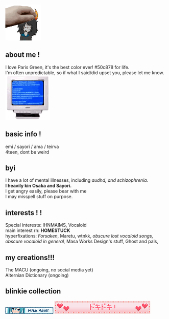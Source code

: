 ![](peak.gif)

## about me !

I love Paris Green, it's the best color ever! #50c878 for life.<br/>
I'm often unpredictable, so if what I said/did upset you, please let me know. ![](bdef385c.gif)

## basic info !

emi / sayori / ama / teirva<br/>
4teen, dont be weird<br/>

## byi
I have a lot of mental illnesses, including *audhd, and schizophrenia.*<br/>
**I heavily kin Osaka and Sayori.** <br/>
I get angry easily, please bear with me<br/>
I may misspell stuff on purpose.

## interests ! ! 
Special interests: IHNMAIMS, Vocaloid<br/>
main interest rn: **HOMESTUCK**<br/>
hyperfixations: *Forsaken*, Maretu, wtnkk, *obscure lost vocaloid songs, obscure vocaloid in general,* Masa Works Design's stuff, Ghost and pals, 

## my creations!!!

The MACU (ongoing, no social media yet)<br/>
Alternian Dictionary (ongoing)


## blinkie collection
![](0178-mikuwink2.gif)
![](0249-beatinghearts.gif)


